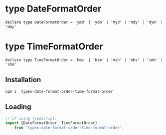 # type DateFormatOrder

`declare type DateFormatOrder = 'ymd' | 'ydm' | 'myd' | 'mdy' | 'dym' | 'dmy'`

# type TimeFormatOrder

`declare type TimeFormatOrder = 'hms' | 'hsm' | 'msh' | 'mhs' | 'smh' | 'shm'`


## Installation
`npm i  types-date-format-order-time-format-order`

## Loading
```ts
// if using TypeScript:
import {DateFormatOrder, TimeFormatOrder} 
    from 'types-date-format-order-time-format-order';
```
